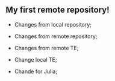 ## My first remote repository!

* Changes from local repository;

* Changes from remote repository;

* Changes from remote TE;

* Change local TE;

* Chande for Julia;
